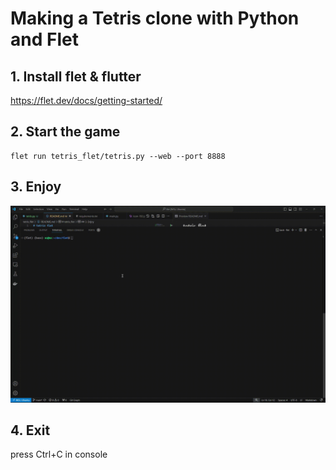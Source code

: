 # Making a Tetris clone with Python and Flet

## 1. Install flet & flutter
https://flet.dev/docs/getting-started/

## 2. Start the game
```
flet run tetris_flet/tetris.py --web --port 8888
```

## 3. Enjoy
![Alt Text](./tetris_demo.gif)

## 4. Exit
press Ctrl+C in console
